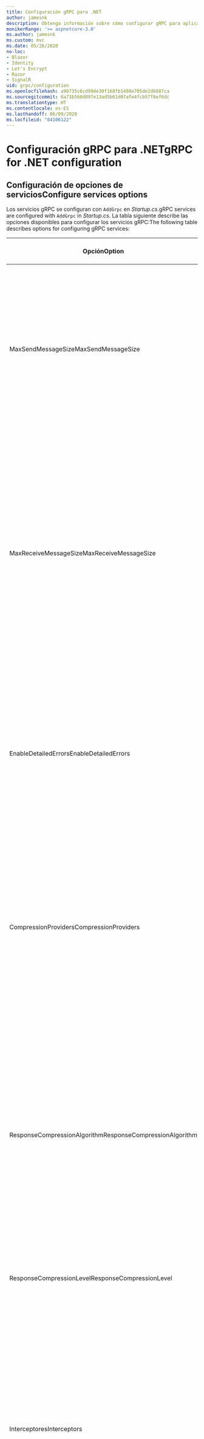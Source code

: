 ```yaml
---
title: Configuración gRPC para .NET
author: jamesnk
description: Obtenga información sobre cómo configurar gRPC para aplicaciones .NET.
monikerRange: '>= aspnetcore-3.0'
ms.author: jamesnk
ms.custom: mvc
ms.date: 05/26/2020
no-loc:
- Blazor
- Identity
- Let's Encrypt
- Razor
- SignalR
uid: grpc/configuration
ms.openlocfilehash: a90735c6cd99de30f168fb1498e705de2d6887ca
ms.sourcegitcommit: 6a71b560d897e13ad5b61d07afe4fcb57f8ef6dc
ms.translationtype: HT
ms.contentlocale: es-ES
ms.lasthandoff: 06/09/2020
ms.locfileid: "84106122"
---
```

# <a name="grpc-for-net-configuration"></a><span data-ttu-id="5100c-103">Configuración gRPC para .NET</span><span class="sxs-lookup"><span data-stu-id="5100c-103">gRPC for .NET configuration</span></span>

## <a name="configure-services-options"></a><span data-ttu-id="5100c-104">Configuración de opciones de servicios</span><span class="sxs-lookup"><span data-stu-id="5100c-104">Configure services options</span></span>

<span data-ttu-id="5100c-105">Los servicios gRPC se configuran con `AddGrpc` en *Startup.cs*.</span><span class="sxs-lookup"><span data-stu-id="5100c-105">gRPC services are configured with `AddGrpc` in *Startup.cs*.</span></span> <span data-ttu-id="5100c-106">La tabla siguiente describe las opciones disponibles para configurar los servicios gRPC:</span><span class="sxs-lookup"><span data-stu-id="5100c-106">The following table describes options for configuring gRPC services:</span></span>

| <span data-ttu-id="5100c-107">Opción</span><span class="sxs-lookup"><span data-stu-id="5100c-107">Option</span></span> | <span data-ttu-id="5100c-108">Valor predeterminado</span><span class="sxs-lookup"><span data-stu-id="5100c-108">Default Value</span></span> | <span data-ttu-id="5100c-109">Descripción</span><span class="sxs-lookup"><span data-stu-id="5100c-109">Description</span></span> |
| ------ | ------------- | ----------- |
| <span data-ttu-id="5100c-110">MaxSendMessageSize</span><span class="sxs-lookup"><span data-stu-id="5100c-110">MaxSendMessageSize</span></span> | `null` | <span data-ttu-id="5100c-111">Tamaño máximo de mensaje en bytes que se puede enviar desde el servidor.</span><span class="sxs-lookup"><span data-stu-id="5100c-111">The maximum message size in bytes that can be sent from the server.</span></span> <span data-ttu-id="5100c-112">Al intentar enviar un mensaje que supere el tamaño máximo configurado del mensaje, se produce una excepción.</span><span class="sxs-lookup"><span data-stu-id="5100c-112">Attempting to send a message that exceeds the configured maximum message size results in an exception.</span></span> <span data-ttu-id="5100c-113">Cuando se establece en `null`, el tamaño del mensaje es ilimitado.</span><span class="sxs-lookup"><span data-stu-id="5100c-113">When set to `null`, the message size is unlimited.</span></span> |
| <span data-ttu-id="5100c-114">MaxReceiveMessageSize</span><span class="sxs-lookup"><span data-stu-id="5100c-114">MaxReceiveMessageSize</span></span> | <span data-ttu-id="5100c-115">4 MB</span><span class="sxs-lookup"><span data-stu-id="5100c-115">4 MB</span></span> | <span data-ttu-id="5100c-116">Tamaño máximo de mensaje en bytes que puede recibir el servidor.</span><span class="sxs-lookup"><span data-stu-id="5100c-116">The maximum message size in bytes that can be received by the server.</span></span> <span data-ttu-id="5100c-117">Si el servidor recibe un mensaje que supere este límite, se produce una excepción.</span><span class="sxs-lookup"><span data-stu-id="5100c-117">If the server receives a message that exceeds this limit, it throws an exception.</span></span> <span data-ttu-id="5100c-118">Aumentar este valor permite que el servidor reciba mensajes de mayor tamaño, pero puede afectar negativamente al consumo de memoria.</span><span class="sxs-lookup"><span data-stu-id="5100c-118">Increasing this value allows the server to receive larger messages, but can negatively impact memory consumption.</span></span> <span data-ttu-id="5100c-119">Cuando se establece en `null`, el tamaño del mensaje es ilimitado.</span><span class="sxs-lookup"><span data-stu-id="5100c-119">When set to `null`, the message size is unlimited.</span></span> |
| <span data-ttu-id="5100c-120">EnableDetailedErrors</span><span class="sxs-lookup"><span data-stu-id="5100c-120">EnableDetailedErrors</span></span> | `false` | <span data-ttu-id="5100c-121">Si es `true`, los mensajes de excepción detallados se devuelven a los clientes cuando se produzca una excepción en un método de servicio.</span><span class="sxs-lookup"><span data-stu-id="5100c-121">If `true`, detailed exception messages are returned to clients when an exception is thrown in a service method.</span></span> <span data-ttu-id="5100c-122">De manera predeterminada, es `false`.</span><span class="sxs-lookup"><span data-stu-id="5100c-122">The default is `false`.</span></span> <span data-ttu-id="5100c-123">Si se establece `EnableDetailedErrors` en `true`, se puede perder información confidencial.</span><span class="sxs-lookup"><span data-stu-id="5100c-123">Setting `EnableDetailedErrors` to `true` can leak sensitive information.</span></span> |
| <span data-ttu-id="5100c-124">CompressionProviders</span><span class="sxs-lookup"><span data-stu-id="5100c-124">CompressionProviders</span></span> | <span data-ttu-id="5100c-125">gzip</span><span class="sxs-lookup"><span data-stu-id="5100c-125">gzip</span></span> | <span data-ttu-id="5100c-126">Colección de proveedores de compresión usados para comprimir y descomprimir mensajes.</span><span class="sxs-lookup"><span data-stu-id="5100c-126">A collection of compression providers used to compress and decompress messages.</span></span> <span data-ttu-id="5100c-127">Los proveedores personalizados de compresión se pueden crear y agregar a la colección.</span><span class="sxs-lookup"><span data-stu-id="5100c-127">Custom compression providers can be created and added to the collection.</span></span> <span data-ttu-id="5100c-128">Los proveedores configurados de forma predeterminada admiten la compresión **gzip**.</span><span class="sxs-lookup"><span data-stu-id="5100c-128">The default configured providers support **gzip** compression.</span></span> |
| <span data-ttu-id="5100c-129"><span style="word-break:normal;word-wrap:normal">ResponseCompressionAlgorithm</span></span><span class="sxs-lookup"><span data-stu-id="5100c-129"><span style="word-break:normal;word-wrap:normal">ResponseCompressionAlgorithm</span></span></span> | `null` | <span data-ttu-id="5100c-130">Algoritmo de compresión que se usa para comprimir los mensajes enviados desde el servidor.</span><span class="sxs-lookup"><span data-stu-id="5100c-130">The compression algorithm used to compress messages sent from the server.</span></span> <span data-ttu-id="5100c-131">El algoritmo debe coincidir con un proveedor de compresión en `CompressionProviders`.</span><span class="sxs-lookup"><span data-stu-id="5100c-131">The algorithm must match a compression provider in `CompressionProviders`.</span></span> <span data-ttu-id="5100c-132">Para que el algoritmo pueda comprimir una respuesta, el cliente debe indicar que es compatible con el algoritmo enviándola en el encabezado **grpc-accept-encoding**.</span><span class="sxs-lookup"><span data-stu-id="5100c-132">For the algorithm to compress a response, the client must indicate it supports the algorithm by sending it in the **grpc-accept-encoding** header.</span></span> |
| <span data-ttu-id="5100c-133">ResponseCompressionLevel</span><span class="sxs-lookup"><span data-stu-id="5100c-133">ResponseCompressionLevel</span></span> | `null` | <span data-ttu-id="5100c-134">Nivel de compresión utilizado para comprimir los mensajes enviados desde el servidor.</span><span class="sxs-lookup"><span data-stu-id="5100c-134">The compress level used to compress messages sent from the server.</span></span> |
| <span data-ttu-id="5100c-135">Interceptores</span><span class="sxs-lookup"><span data-stu-id="5100c-135">Interceptors</span></span> | <span data-ttu-id="5100c-136">None</span><span class="sxs-lookup"><span data-stu-id="5100c-136">None</span></span> | <span data-ttu-id="5100c-137">Colección de interceptores que se ejecutan con cada llamada a gRPC.</span><span class="sxs-lookup"><span data-stu-id="5100c-137">A collection of interceptors that are run with each gRPC call.</span></span> <span data-ttu-id="5100c-138">Los interceptores se ejecutan en el orden en que se registran.</span><span class="sxs-lookup"><span data-stu-id="5100c-138">Interceptors are run in the order they are registered.</span></span> <span data-ttu-id="5100c-139">Los interceptores configurados globalmente se ejecutan antes que los interceptores configurados para un servicio único.</span><span class="sxs-lookup"><span data-stu-id="5100c-139">Globally configured interceptors are run before interceptors configured for a single service.</span></span> <span data-ttu-id="5100c-140">Para obtener más información sobre los interceptores de gRPC, vea [Interceptores de gRPC frente a middleware](xref:grpc/migration#grpc-interceptors-vs-middleware).</span><span class="sxs-lookup"><span data-stu-id="5100c-140">For more information about gRPC interceptors, see [gRPC Interceptors vs. Middleware](xref:grpc/migration#grpc-interceptors-vs-middleware).</span></span> |
| <span data-ttu-id="5100c-141">IgnoreUnknownServices</span><span class="sxs-lookup"><span data-stu-id="5100c-141">IgnoreUnknownServices</span></span> | `false` | <span data-ttu-id="5100c-142">Si es `true`, las llamadas a servicios y métodos desconocidos no devuelven el estado **UNIMPLEMENTED** y la solicitud pasa al siguiente middleware registrado en ASP.NET Core.</span><span class="sxs-lookup"><span data-stu-id="5100c-142">If `true`, calls to unknown services and methods don't return an **UNIMPLEMENTED** status, and the request passes to the next registered middleware in ASP.NET Core.</span></span> |

<span data-ttu-id="5100c-143">Las opciones se pueden configurar para todos los servicios proporcionando un delegado de opciones a la llamada `AddGrpc` en `Startup.ConfigureServices`:</span><span class="sxs-lookup"><span data-stu-id="5100c-143">Options can be configured for all services by providing an options delegate to the `AddGrpc` call in `Startup.ConfigureServices`:</span></span>

[!code-csharp[](~/grpc/configuration/sample/GrcpService/Startup.cs?name=snippet)]

<span data-ttu-id="5100c-144">Las opciones de un servicio único invalidan las opciones globales proporcionadas en `AddGrpc` y se pueden configurar mediante `AddServiceOptions<TService>`:</span><span class="sxs-lookup"><span data-stu-id="5100c-144">Options for a single service override the global options provided in `AddGrpc` and can be configured using `AddServiceOptions<TService>`:</span></span>

[!code-csharp[](~/grpc/configuration/sample/GrcpService/Startup2.cs?name=snippet)]

## <a name="configure-client-options"></a><span data-ttu-id="5100c-145">Configuración de opciones de cliente</span><span class="sxs-lookup"><span data-stu-id="5100c-145">Configure client options</span></span>

<span data-ttu-id="5100c-146">La configuración de cliente gRPC se establece en `GrpcChannelOptions`.</span><span class="sxs-lookup"><span data-stu-id="5100c-146">gRPC client configuration is set on `GrpcChannelOptions`.</span></span> <span data-ttu-id="5100c-147">En la tabla siguiente se describen las opciones disponibles para configurar los canales gRPC:</span><span class="sxs-lookup"><span data-stu-id="5100c-147">The following table describes options for configuring gRPC channels:</span></span>

| <span data-ttu-id="5100c-148">Opción</span><span class="sxs-lookup"><span data-stu-id="5100c-148">Option</span></span> | <span data-ttu-id="5100c-149">Valor predeterminado</span><span class="sxs-lookup"><span data-stu-id="5100c-149">Default Value</span></span> | <span data-ttu-id="5100c-150">Descripción</span><span class="sxs-lookup"><span data-stu-id="5100c-150">Description</span></span> |
| ------ | ------------- | ----------- |
| <span data-ttu-id="5100c-151">HttpHandler</span><span class="sxs-lookup"><span data-stu-id="5100c-151">HttpHandler</span></span> | <span data-ttu-id="5100c-152">Nueva instancia</span><span class="sxs-lookup"><span data-stu-id="5100c-152">New instance</span></span> | <span data-ttu-id="5100c-153">El elemento `HttpMessageHandler` que se usa para realizar llamadas gRPC.</span><span class="sxs-lookup"><span data-stu-id="5100c-153">The `HttpMessageHandler` used to make gRPC calls.</span></span> <span data-ttu-id="5100c-154">Se puede establecer un cliente para configurar un elemento `HttpClientHandler` personalizado o agregar controladores adicionales a la canalización HTTP para llamadas gRPC.</span><span class="sxs-lookup"><span data-stu-id="5100c-154">A client can be set to configure a custom `HttpClientHandler` or add additional handlers to the HTTP pipeline for gRPC calls.</span></span> <span data-ttu-id="5100c-155">Si no se especifica ningún elemento `HttpMessageHandler`, se creará una nueva instancia de `HttpClientHandler` para el canal con eliminación automática.</span><span class="sxs-lookup"><span data-stu-id="5100c-155">If no `HttpMessageHandler` is specified, a new `HttpClientHandler` instance is created for the channel with automatic disposal.</span></span> |
| <span data-ttu-id="5100c-156">HttpClient</span><span class="sxs-lookup"><span data-stu-id="5100c-156">HttpClient</span></span> | `null` | <span data-ttu-id="5100c-157">El elemento `HttpClient` que se usa para realizar llamadas gRPC.</span><span class="sxs-lookup"><span data-stu-id="5100c-157">The `HttpClient` used to make gRPC calls.</span></span> <span data-ttu-id="5100c-158">Este valor es una alternativa a `HttpHandler`.</span><span class="sxs-lookup"><span data-stu-id="5100c-158">This setting is an alternative to `HttpHandler`.</span></span> |
| <span data-ttu-id="5100c-159">DisposeHttpClient</span><span class="sxs-lookup"><span data-stu-id="5100c-159">DisposeHttpClient</span></span> | `false` | <span data-ttu-id="5100c-160">Si se establece en `true` y se especifica un elemento `HttpMessageHandler` o `HttpClient`, el elemento `HttpHandler` o el elemento `HttpClient` respectivo se eliminará al eliminarse el elemento `GrpcChannel`.</span><span class="sxs-lookup"><span data-stu-id="5100c-160">If set to `true` and an `HttpMessageHandler` or `HttpClient` is specified, then either the `HttpHandler` or `HttpClient`, respectively, is disposed when the `GrpcChannel` is disposed.</span></span> |
| <span data-ttu-id="5100c-161">LoggerFactory</span><span class="sxs-lookup"><span data-stu-id="5100c-161">LoggerFactory</span></span> | `null` | <span data-ttu-id="5100c-162">El elemento `LoggerFactory` que usa el cliente para registrar información acerca de las llamadas gRPC.</span><span class="sxs-lookup"><span data-stu-id="5100c-162">The `LoggerFactory` used by the client to log information about gRPC calls.</span></span> <span data-ttu-id="5100c-163">Una instancia de `LoggerFactory` se puede resolver a partir de la inserción de dependencia o crearse mediante `LoggerFactory.Create`.</span><span class="sxs-lookup"><span data-stu-id="5100c-163">A `LoggerFactory` instance can be resolved from dependency injection or created using `LoggerFactory.Create`.</span></span> <span data-ttu-id="5100c-164">Para obtener ejemplos de cómo configurar el registro, vea <xref:grpc/diagnostics#grpc-client-logging>.</span><span class="sxs-lookup"><span data-stu-id="5100c-164">For examples of configuring logging, see <xref:grpc/diagnostics#grpc-client-logging>.</span></span> |
| <span data-ttu-id="5100c-165">MaxSendMessageSize</span><span class="sxs-lookup"><span data-stu-id="5100c-165">MaxSendMessageSize</span></span> | `null` | <span data-ttu-id="5100c-166">Tamaño máximo de mensaje en bytes que se puede enviar desde el cliente.</span><span class="sxs-lookup"><span data-stu-id="5100c-166">The maximum message size in bytes that can be sent from the client.</span></span> <span data-ttu-id="5100c-167">Al intentar enviar un mensaje que supere el tamaño máximo configurado del mensaje, se produce una excepción.</span><span class="sxs-lookup"><span data-stu-id="5100c-167">Attempting to send a message that exceeds the configured maximum message size results in an exception.</span></span> <span data-ttu-id="5100c-168">Cuando se establece en `null`, el tamaño del mensaje es ilimitado.</span><span class="sxs-lookup"><span data-stu-id="5100c-168">When set to `null`, the message size is unlimited.</span></span> |
| <span data-ttu-id="5100c-169"><span style="word-break:normal;word-wrap:normal">MaxReceiveMessageSize</span></span><span class="sxs-lookup"><span data-stu-id="5100c-169"><span style="word-break:normal;word-wrap:normal">MaxReceiveMessageSize</span></span></span> | <span data-ttu-id="5100c-170">4 MB</span><span class="sxs-lookup"><span data-stu-id="5100c-170">4 MB</span></span> | <span data-ttu-id="5100c-171">Tamaño máximo de mensaje en bytes que puede recibir el cliente.</span><span class="sxs-lookup"><span data-stu-id="5100c-171">The maximum message size in bytes that can be received by the client.</span></span> <span data-ttu-id="5100c-172">Si el cliente recibe un mensaje que supere este límite, se produce una excepción.</span><span class="sxs-lookup"><span data-stu-id="5100c-172">If the client receives a message that exceeds this limit, it throws an exception.</span></span> <span data-ttu-id="5100c-173">Aumentar este valor permite que el cliente reciba mensajes de mayor tamaño, pero puede afectar negativamente al consumo de memoria.</span><span class="sxs-lookup"><span data-stu-id="5100c-173">Increasing this value allows the client to receive larger messages, but can negatively impact memory consumption.</span></span> <span data-ttu-id="5100c-174">Cuando se establece en `null`, el tamaño del mensaje es ilimitado.</span><span class="sxs-lookup"><span data-stu-id="5100c-174">When set to `null`, the message size is unlimited.</span></span> |
| <span data-ttu-id="5100c-175">Credenciales</span><span class="sxs-lookup"><span data-stu-id="5100c-175">Credentials</span></span> | `null` | <span data-ttu-id="5100c-176">Instancia de `ChannelCredentials`.</span><span class="sxs-lookup"><span data-stu-id="5100c-176">A `ChannelCredentials` instance.</span></span> <span data-ttu-id="5100c-177">Las credenciales se usan para agregar metadatos de autenticación a llamadas gRPC.</span><span class="sxs-lookup"><span data-stu-id="5100c-177">Credentials are used to add authentication metadata to gRPC calls.</span></span> |
| <span data-ttu-id="5100c-178">CompressionProviders</span><span class="sxs-lookup"><span data-stu-id="5100c-178">CompressionProviders</span></span> | <span data-ttu-id="5100c-179">gzip</span><span class="sxs-lookup"><span data-stu-id="5100c-179">gzip</span></span> | <span data-ttu-id="5100c-180">Colección de proveedores de compresión usados para comprimir y descomprimir mensajes.</span><span class="sxs-lookup"><span data-stu-id="5100c-180">A collection of compression providers used to compress and decompress messages.</span></span> <span data-ttu-id="5100c-181">Los proveedores personalizados de compresión se pueden crear y agregar a la colección.</span><span class="sxs-lookup"><span data-stu-id="5100c-181">Custom compression providers can be created and added to the collection.</span></span> <span data-ttu-id="5100c-182">Los proveedores configurados de forma predeterminada admiten la compresión **gzip**.</span><span class="sxs-lookup"><span data-stu-id="5100c-182">The default configured providers support **gzip** compression.</span></span> |

<span data-ttu-id="5100c-183">El código siguiente:</span><span class="sxs-lookup"><span data-stu-id="5100c-183">The following code:</span></span>

* <span data-ttu-id="5100c-184">Establece el tamaño máximo de mensaje de envío y recepción en el canal.</span><span class="sxs-lookup"><span data-stu-id="5100c-184">Sets the maximum send and receive message size on the channel.</span></span>
* <span data-ttu-id="5100c-185">Crea un cliente.</span><span class="sxs-lookup"><span data-stu-id="5100c-185">Creates a client.</span></span>

[!code-csharp[](~/grpc/configuration/sample/Program.cs?name=snippet&highlight=3-8)]

[!INCLUDE[](~/includes/gRPCazure.md)]

## <a name="additional-resources"></a><span data-ttu-id="5100c-186">Recursos adicionales</span><span class="sxs-lookup"><span data-stu-id="5100c-186">Additional resources</span></span>

* <xref:grpc/aspnetcore>
* <xref:grpc/client>
* <xref:grpc/diagnostics>
* <xref:tutorials/grpc/grpc-start>
